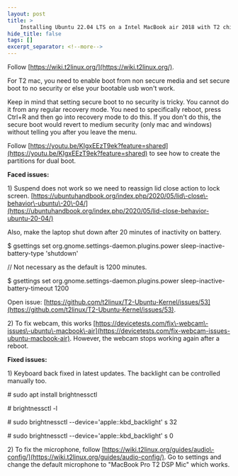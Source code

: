```yaml
---
layout: post
title: >
    Installing Ubuntu 22.04 LTS on a Intel MacBook air 2018 with T2 chip.
hide_title: false
tags: []
excerpt_separator: <!--more-->
---
```


Follow [https://wiki.t2linux.org/](https://wiki.t2linux.org/).

For T2 mac, you need to enable boot from non secure media and set secure boot to no security or else your bootable usb won't work.

Keep in mind that setting secure boot to no security is tricky. You cannot do it from any regular recovery mode. You need to specifically reboot, press Ctrl\+R and then go into recovery mode to do this. If you don't do this, the secure boot would revert to medium security \(only mac and windows\) without telling you after you leave the menu.

Follow [https://youtu.be/KIgxEEzT9ek?feature=shared](https://youtu.be/KIgxEEzT9ek?feature=shared) to see how to create the partitions for dual boot.

**Faced issues:**

1\) Suspend does not work so we need to reassign lid close action to lock screen. [https://ubuntuhandbook.org/index.php/2020/05/lid\-close\-behavior\-ubuntu\-20\-04/](https://ubuntuhandbook.org/index.php/2020/05/lid-close-behavior-ubuntu-20-04/)

Also, make the laptop shut down after 20 minutes of inactivity on battery.

$ gsettings set org.gnome.settings-daemon.plugins.power sleep-inactive-battery-type 'shutdown'

// Not necessary as the default is 1200 minutes.

$ gsettings set org.gnome.settings-daemon.plugins.power sleep-inactive-battery-timeout 1200

Open issue: [https://github.com/t2linux/T2-Ubuntu-Kernel/issues/53](https://github.com/t2linux/T2-Ubuntu-Kernel/issues/53).

2\) To fix webcam, this works [https://devicetests.com/fix\-webcam\-issues\-ubuntu\-macbook\-air](https://devicetests.com/fix-webcam-issues-ubuntu-macbook-air). However, the webcam stops working again after a reboot.

**Fixed issues:**


1\) Keyboard back fixed in latest updates. The backlight can be controlled manually too.

\# sudo apt install brightnessctl

\# brightnessctl \-l

\# sudo brightnessctl \-\-device='apple::kbd\_backlight' s 32

\# sudo brightnessctl \-\-device='apple::kbd\_backlight' s 0

2\) To fix the microphone, follow [https://wiki.t2linux.org/guides/audio\-config/](https://wiki.t2linux.org/guides/audio-config/). Go to settings and change the default microphone to "MacBook Pro T2 DSP Mic" which works.
